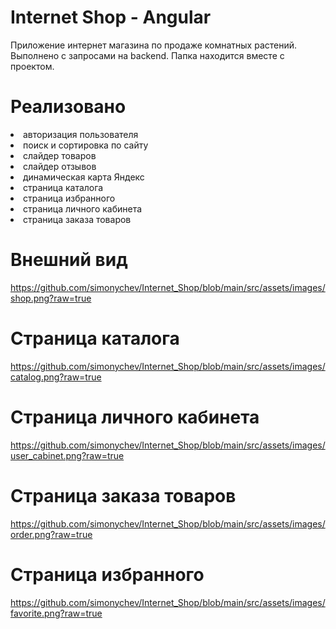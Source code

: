 # Internet Shop - Angular
Приложение интернет магазина по продаже комнатных растений. Выполнено с запросами на backend. Папка находится вместе с проектом.

# Реализовано

<li>авторизация пользователя</li>
<li>поиск и сортировка по сайту</li>
<li>слайдер товаров</li>
<li>слайдер отзывов</li>
<li>динамическая карта Яндекс</li>
<li>страница каталога</li>
<li>страница избранного</li>
<li>страница личного кабинета</li>
<li>страница заказа товаров</li>

# Внешний вид
https://github.com/simonychev/Internet_Shop/blob/main/src/assets/images/shop.png?raw=true

# Страница каталога
https://github.com/simonychev/Internet_Shop/blob/main/src/assets/images/catalog.png?raw=true

# Страница личного кабинета
https://github.com/simonychev/Internet_Shop/blob/main/src/assets/images/user_cabinet.png?raw=true

# Страница заказа товаров
https://github.com/simonychev/Internet_Shop/blob/main/src/assets/images/order.png?raw=true

# Страница избранного
https://github.com/simonychev/Internet_Shop/blob/main/src/assets/images/favorite.png?raw=true
